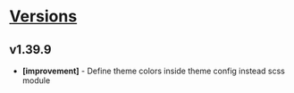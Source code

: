 # [Versions](https://github.com/Tracktor/design-system/releases)

## v1.39.9
- **[improvement]** - Define theme colors inside theme config instead scss module
